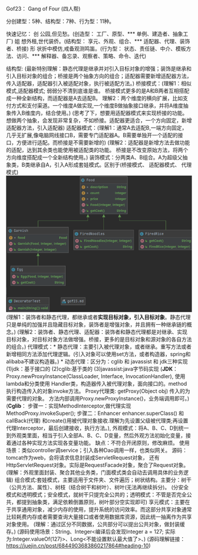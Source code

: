 Gof23： Gang of Four (四人帮)

分创建型：5种、结构型：7种、行为型：11种。

快速记忆：
创 公园,但见愁。(创造型：  工厂、原型、*** 单例、建造者、抽象工厂)
姐 想外租,世代装侨。(结构型： 享元、外观、组合、*** 适配器、代理、装饰者、桥接)
形 状折中模仿,戒备观测鸣笛。(行为型： 状态、责任链、中介、模板方法、访问、*** 解释器、备忘录、观察者、策略、命令、迭代)

结构型:  (最新特别理解：静态代理是继承并对引入目标对象的增强；装饰是继承和引入目标对象的组合；桥接是两个抽象方向的组合；适配器需要新增适配器方法，传入适配器，适配器引入被适配对象，执行被适配方法。)
    桥接模式：(理解1：相似模式,适配器模式;  弱弱分不清到底谁是谁。 桥接模式更多的是A和B两者互相搭配成一种全新结构，而适配器是A去适配B。
             理解2：两个维度的横向扩展，比如支付方式和支付渠道。一个维度A做实现,一个维度B做抽象接口继承，并将A维度抽象传入B维度内，结合使用。)
            (思考了下，想要用适配器模式来实现桥接的功能。想做两个抽象，会发现非常复杂，不如桥接。适配器更适合，一个方向固定，新增适配器方法，引入适配器)
    适配器模式：(理解1：通常A去适配B,一端方向固定，几乎无扩展,像电脑网线接口B，需要专门适配器A。B需要单独开一个适配的接口，方便进行适配。而桥接是不需要新增的)
            (理解2：适配器是新增方法去做功能的适配，达到其余类也能使用被适配类的功能。 桥接是不改变原始方法，将两个方向维度搭配成一个全新结构使用。)
    装饰模式：分两类A、B组合。A为超级父抽象类，B类继承自A，引入A形成套娃模式。区别于(桥接模式、 适配器模式、 代理模式)
    ![img.png](img.png)
            (理解1：装饰者和静态代理，都继承或者**实现目标对象，引入目标对象**。静态代理只是单纯的加强并且隐藏目标对象，装饰者是增强对象，并且拥有一种继承链的概念。)
            (理解2：装饰者、静态代理、适配器：装饰者和静态代理都是对继承、实现目标对象，对目标对象方法做增强。桥接，更多的是目标对象和源对象的各自方法的组合。)
    代理模式：* 静态代理：主要引入被代理对象，或者继承。重写方法或者新增相同方法添加代理逻辑。(引入对象可以使用set方法，或者构造器，spring和alibaba不建议构造器。)
            * 动态代理：区分为：cglib 和 javassist 和 jdk三种实现 (1)jdk：基于接口的 (2)cglib:基于类的 (3)javassist:java字节码实现
            (**JDK**： Proxy.newProxyInstance(ClassLoader, Interface, InvocationHandler),  使用lambda和分类使用
            Handler类，构造器传入被代理对象，面向接口的。method执行构造传入的对象invoke方法。
            Proxy代理类: getProxy(Object obj) 传入的为需要代理的对象。 方法内部调用Proxy.newProxyInstance()，业务端调用即可。)
            (**Cglib**： 步骤一：实现MethodInterceptor,做代理实现MethodProxy.invokeSuper(); 步骤二：Enhancer enhancer.superClass() 和 
            callBack(代理) 和create()用被代理对象接收.理解为先设置父级被代理类;再设置代理Interceptor，最后创建接收，执行方法。),
    外观模式：将A、B、C、D到统一到外观类里面，相当于引入全部A、B、C、D变量，然后外观方法初始化变量，接着通过各种实现方法实现各变量功能。
            缺点：不符合开闭原则，修改麻烦。
            使用场景：类似controller调service；引入各种Dao调用一样，也类似网关。
            源码：tomcat作为web，会将请求信息封装成ServletRequest对象， 还有HttpServletRequest对象。实际是RequestFacade对象，聚合了Request对象。
            (理解：外观里面封装、聚合其他业务类，门面模式类会自动去调用具体的业务逻辑)
    组合模式:套娃模式，主要适用于文件夹、文件遍历；树状结构。主要分：树干（公共方法、属性）、树枝（结合树干和树叶）、树叶(无法再继续拆分)。
            (分安全模式和透明模式；安全模式，就树干只提完全公共的；透明模式：不管是否完全公共，都提到抽象类，满足依赖倒置原则，树叶部分空实现即可)
    享元模式：主要在于共享通⽤对象，减少内存的使⽤，提升系统的访问效率。⽽这部分共享对象通常⽐较耗费内存或者需要查询⼤量接⼝或者使⽤数据库资源，因此统⼀抽离作为共享对象使⽤。
            (理解：通过区分不同数据，公共部分可以提出公共对象，做封装缓存。)
            (源码使用场景：String、Integer<编译后会发现Integer a = 127; 实际为:Integer.valueOf(127)>、Long<不能设置默认最大值了>、)
            (源码理解链接：https://juejin.cn/post/6844903683860217864#heading-10)

